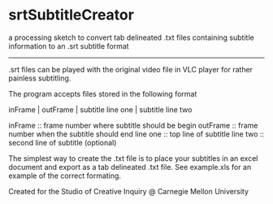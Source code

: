 srtSubtitleCreator
==================

a processing sketch to convert tab delineated .txt files containing subtitle information to an .srt subtitle format

----------------------------------------------------------------------------------------------------
.srt files can be played with the original video file in VLC player for rather painless subtitling.


The program accepts files stored in the following format

inFrame    |    outFrame    |    subtitle line one    |    subtitle line two

inFrame  :: frame number where subtitle should be begin
outFrame :: frame number when the subtitle should end
line one :: top line of subtitle
line two :: second line of subtitle (optional)

The simplest way to create the .txt file is to place your subtitles
in an excel document and export as a tab delineated .txt file.
See example.xls for an example of the correct formating.

Created for the Studio of Creative Inquiry @ Carnegie Mellon University

